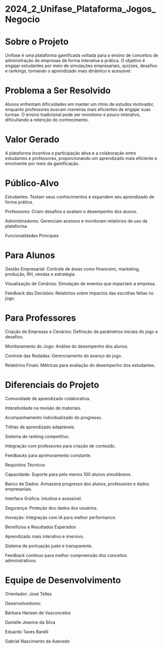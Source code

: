 # 2024_2_Unifase_Plataforma_Jogos_Negocio

# Sobre o Projeto

Unifase é uma plataforma gamificada voltada para o ensino de conceitos de administração de empresas de forma interativa e prática. O objetivo é engajar estudantes por meio de simulações empresariais, quizzes, desafios e rankings, tornando o aprendizado mais dinâmico e acessível.

# Problema a Ser Resolvido

Alunos enfrentam dificuldades em manter um ritmo de estudos motivador, enquanto professores buscam maneiras mais eficientes de engajar suas turmas. O ensino tradicional pode ser monótono e pouco interativo, dificultando a retenção do conhecimento.

# Valor Gerado

A plataforma incentiva a participação ativa e a colaboração entre estudantes e professores, proporcionando um aprendizado mais eficiente e envolvente por meio da gamificação.

# Público-Alvo

Estudantes: Testam seus conhecimentos e expandem seu aprendizado de forma prática.

Professores: Criam desafios e avaliam o desempenho dos alunos.

Administradores: Gerenciam acessos e monitoram relatórios de uso da plataforma.

Funcionalidades Principais

# Para Alunos

Gestão Empresarial: Controle de áreas como financeiro, marketing, produção, RH, vendas e estratégia.

Visualização de Cenários: Simulação de eventos que impactam a empresa.

Feedback das Decisões: Relatórios sobre impactos das escolhas feitas no jogo.

# Para Professores

Criação de Empresas e Cenários: Definição de parâmetros iniciais do jogo e desafios.

Monitoramento do Jogo: Análise do desempenho dos alunos.

Controle das Rodadas: Gerenciamento do avanço do jogo.

Relatórios Finais: Métricas para avaliação do desempenho dos estudantes.

# Diferenciais do Projeto

Comunidade de aprendizado colaborativa.

Interatividade na revisão de materiais.

Acompanhamento individualizado do progresso.

Trilhas de aprendizado adaptáveis.

Sistema de ranking competitivo.

Integração com professores para criação de conteúdo.

Feedbacks para aprimoramento constante.

Requisitos Técnicos

Capacidade: Suporte para pelo menos 100 alunos simultâneos.

Banco de Dados: Armazena progresso dos alunos, professores e dados empresariais.

Interface Gráfica: Intuitiva e acessível.

Segurança: Proteção dos dados dos usuários.

Inovação: Integração com IA para melhor performance.

Benefícios e Resultados Esperados

Aprendizado mais interativo e imersivo.

Sistema de pontuação justo e transparente.

Feedback contínuo para melhor compreensão dos conceitos administrativos.

# Equipe de Desenvolvimento

Orientador: José Telles

Desenvolvedores:

Bárbara Hansen de Vasconcelos

Danielle Jeanine da Silva

Eduardo Taves Barelli

Gabriel Nascimento de Azevedo
